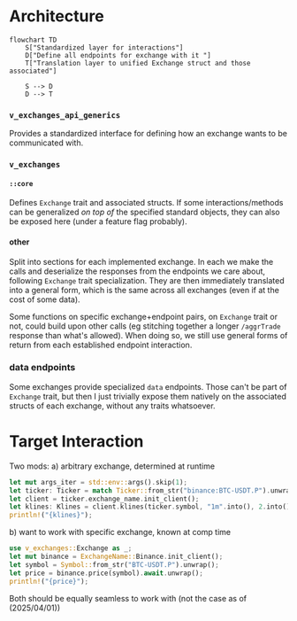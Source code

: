 <!--follows https://matklad.github.io/2021/02/06/ARCHITECTURE.md.html-->
# Architecture
```mermaid
flowchart TD
	S["Standardized layer for interactions"]
	D["Define all endpoints for exchange with it "]
	T["Translation layer to unified Exchange struct and those associated"]

	S --> D
	D --> T
```

### `v_exchanges_api_generics`
Provides a standardized interface for defining how an exchange wants to be communicated with.

### `v_exchanges`

#### `::core`
Defines `Exchange` trait and associated structs. If some interactions/methods can be generalized _on top of_ the specified standard objects, they can also be exposed here (under a feature flag probably).

#### other
Split into sections for each implemented exchange.
In each we make the calls and deserialize the responses from the endpoints we care about, following `Exchange` trait specialization. They are then immediately translated into a general form, which is the same across all exchanges (even if at the cost of some data).

Some functions on specific exchange+endpoint pairs, on `Exchange` trait or not, could build upon other calls (eg stitching together a longer `/aggrTrade` response than what's allowed). When doing so, we still use general forms of return from each established endpoint interaction.

### data endpoints
Some exchanges provide specialized `data` endpoints. Those can't be part of `Exchange` trait, but then I just trivially expose them natively on the associated structs of each exchange, without any traits whatsoever. 

# Target Interaction
Two mods:
a) arbitrary exchange, determined at runtime
```rs
let mut args_iter = std::env::args().skip(1);
let ticker: Ticker = match Ticker::from_str("binance:BTC-USDT.P").unwrap();
let client = ticker.exchange_name.init_client();
let klines: Klines = client.klines(ticker.symbol, "1m".into(), 2.into()).await.unwrap();
println!("{klines}");
```
b) want to work with specific exchange, known at comp time
```rs
use v_exchanges::Exchange as _;
let mut binance = ExchangeName::Binance.init_client();
let symbol = Symbol::from_str("BTC-USDT.P").unwrap();
let price = binance.price(symbol).await.unwrap();
println!("{price}");
```
Both should be equally seamless to work with (not the case as of (2025/04/01))
